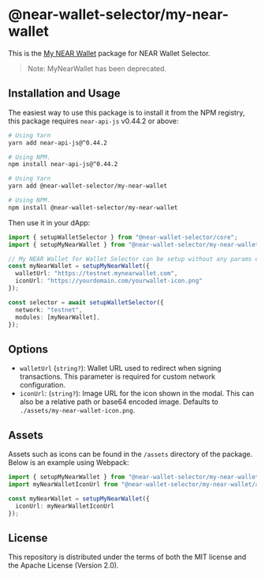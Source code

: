 # @near-wallet-selector/my-near-wallet

This is the [My NEAR Wallet](https://mynearwallet.com/) package for NEAR Wallet Selector.
>Note: MyNearWallet has been deprecated.

## Installation and Usage

The easiest way to use this package is to install it from the NPM registry, this package requires `near-api-js` v0.44.2 or above:
```bash
# Using Yarn
yarn add near-api-js@^0.44.2

# Using NPM.
npm install near-api-js@^0.44.2
```
```bash
# Using Yarn
yarn add @near-wallet-selector/my-near-wallet

# Using NPM.
npm install @near-wallet-selector/my-near-wallet
```

Then use it in your dApp:

```ts
import { setupWalletSelector } from "@near-wallet-selector/core";
import { setupMyNearWallet } from "@near-wallet-selector/my-near-wallet";

// My NEAR Wallet for Wallet Selector can be setup without any params or it can take two optional params.
const myNearWallet = setupMyNearWallet({
  walletUrl: "https://testnet.mynearwallet.com",
  iconUrl: "https://yourdomain.com/yourwallet-icon.png"
});

const selector = await setupWalletSelector({
  network: "testnet",
  modules: [myNearWallet],
});
```

## Options

- `walletUrl` (`string?`): Wallet URL used to redirect when signing transactions. This parameter is required for custom network configuration.
- `iconUrl`: (`string?`): Image URL for the icon shown in the modal. This can also be a relative path or base64 encoded image. Defaults to `./assets/my-near-wallet-icon.png`.

## Assets

Assets such as icons can be found in the `/assets` directory of the package. Below is an example using Webpack:

```ts
import { setupMyNearWallet } from "@near-wallet-selector/my-near-wallet";
import myNearWalletIconUrl from "@near-wallet-selector/my-near-wallet/assets/my-near-wallet-icon.png";

const myNearWallet = setupMyNearWallet({
  iconUrl: myNearWalletIconUrl
});
```

## License

This repository is distributed under the terms of both the MIT license and the Apache License (Version 2.0).
